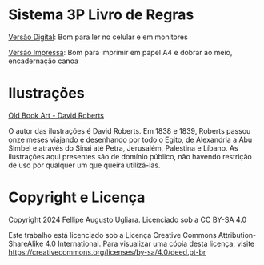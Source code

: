 # Sistema 3P Livro de Regras

[Versão Digital](https://archive.org/details/sistema-3p-livro-de-regras-fellipe-ugliara): Bom para ler no celular e em monitores

[Versão Impressa](https://archive.org/details/sistema-3-p-livro-de-regras-impressao): Bom para imprimir em papel A4 e dobrar ao meio, encadernação canoa

# Ilustrações

[Old Book Art - David Roberts](https://www.oldbookart.com/david-roberts-louis-haghe-egypt-and-nubia-and-the-holy-land/)

O autor das ilustrações é David Roberts. Em 1838 e 1839, Roberts passou onze
meses viajando e desenhando por todo o Egito, de Alexandria a Abu Simbel e através
do Sinai até Petra, Jerusalém, Palestina e Líbano. As ilustrações aqui presentes são de
domínio público, não havendo restrição de uso por qualquer um que queira utilizá-las.

# Copyright e Licença

Copyright 2024 Fellipe Augusto Ugliara. Licenciado sob a CC BY-SA 4.0

Este trabalho está licenciado sob a Licença Creative Commons Attribution-
ShareAlike 4.0 International. Para visualizar uma cópia desta licença, visite
https://creativecommons.org/licenses/by-sa/4.0/deed.pt-br
